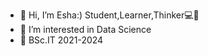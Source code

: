 - 👋 Hi, I’m Esha:)
   Student,Learner,Thinker💻🧠
- 👀 I’m interested in Data Science
- 🌱 BSc.IT 2021-2024
   
